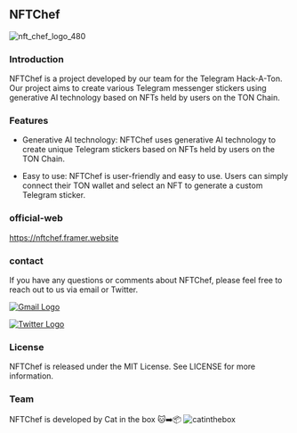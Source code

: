 ## NFTChef
![nft_chef_logo_480](https://user-images.githubusercontent.com/75651834/224489253-7b1a4b4e-76d3-494f-a58c-826f87e247eb.png)

### Introduction
NFTChef is a project developed by our team for the Telegram Hack-A-Ton. Our project aims to create various Telegram messenger stickers using generative AI technology based on NFTs held by users on the TON Chain.

### Features
- Generative AI technology: NFTChef uses generative AI technology to create unique Telegram stickers based on NFTs held by users on the TON Chain.

- Easy to use: NFTChef is user-friendly and easy to use. Users can simply connect their TON wallet and select an NFT to generate a custom Telegram sticker.

### official-web
https://nftchef.framer.website

### contact
If you have any questions or comments about NFTChef, please feel free to reach out to us via email or Twitter.


[![Gmail Logo](https://img.icons8.com/fluent/48/000000/gmail-new.png)](mailto:catinthebox2022@gmail.com)

[![Twitter Logo](https://img.icons8.com/fluent/48/000000/twitter.png)](https://twitter.com/catinthebox2022)


### License
NFTChef is released under the MIT License. See LICENSE for more information.




### Team
NFTChef is developed by Cat in the box 🐱➡️📦
![catinthebox](https://user-images.githubusercontent.com/75651834/224489261-ac070d98-65d4-4f72-963d-d0a2be6d74c5.png)

